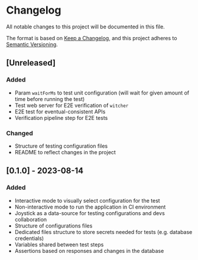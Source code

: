 # Changelog

All notable changes to this project will be documented in this file.

The format is based on [Keep a Changelog](https://keepachangelog.com/en/1.0.0/),
and this project adheres to [Semantic Versioning](https://semver.org/spec/v2.0.0.html).

## [Unreleased]

### Added

- Param `waitForMs` to test unit configuration (will wait for given amount of time before running the test)
- Test web server for E2E verification of `witcher`
- E2E test for eventual-consistent APIs
- Verification pipeline step for E2E tests

### Changed

- Structure of testing configuration files
- README to reflect changes in the project

## [0.1.0] - 2023-08-14

### Added

- Interactive mode to visually select configuration for the test
- Non-interactive mode to run the application in CI environment
- Joystick as a data-source for testing configurations and devs collaboration
- Structure of configurations files
- Dedicated files structure to store secrets needed for tests (e.g. database credentials)
- Variables shared between test steps
- Assertions based on responses and changes in the database
